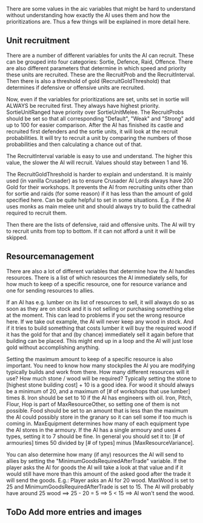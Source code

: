 There are some values in the aic variables that might be hard to understand without understanding how exactly the AI uses them and how the prioritizations are.
Thus a few things will be explained in more detail here.


## Unit recruitment

There are a number of different variables for units the AI can recruit. These can be grouped into four categories: Sortie, Defence, Raid, Offence.
There are also different parameters that determine in which speed and priority these units are recruited. These are the RecruitProb and the RecruitInterval.
Then there is also a threshold of gold (RecruitGoldThreshold) that determines if defensive or offensive units are recruited.

Now, even if the variables for prioritizations are set, units set in sortie will ALWAYS be recruited first. They always have highest priority.
SortieUnitRanged have priority over SortieUnitMelee.
The RecruitProbs should be set so that all corresponding "Default", "Weak" and "Strong" add up to 100 for easier comparison.
After the AI has finished its castle and recruited first defenders and the sortie units, it will look at the recruit probabilities.
It will try to recruit a unit by comparing the numbers of those probabilities and then calculating a chance out of that.

The RecruitInterval variable is easy to use and understand. The higher this value, the slower the AI will recruit. Values should stay between 1 and 16.

The RecruitGoldThreshold is harder to explain and understand. It is mainly used (in vanilla Crusader) as to ensure Crusader AI Lords always have 
200 Gold for their workshops.
It prevents the AI from recruiting units other than for sortie and raids (for some reason) if it has less than the amount of gold specified here. Can be 
quite helpful to set in some situations. E.g. if the AI uses monks as main melee unit and should always try to build the cathedral required to recruit them.


Then there are the lists of defensive, raid and offensive units. The AI will try to recruit units from top to bottom. If it can not afford a unit it will be skipped. 


## Resourcemanagement

There are also a lot of different variables that determine how the AI handles resources. There is a list of which resources the AI immediately sells, for 
how much to keep of a specific resource, one for resource variance and one for sending resources to allies.

If an AI has e.g. lumber on its list of resources to sell, it will always do so as soon as they are on stock and it is not selling or purchasing something else 
at the moment. This can lead to problems if you set the wrong resource here. If we take out example, the AI will never keep any wood in stock. And if it tries to 
build something that costs lumber it will buy the required wood if it has the gold for that and (by chance) immediately sell it again before that building can be placed. 
This might end up in a loop and the AI will just lose gold without accomplishing anything.

Setting the maximum amount to keep of a specific resource is also important. You need to know how many stockpiles the AI you are modifying typically builds and work from there.
How many different resources will it use? How much stone / wood will be required? Typically setting the stone to [highest stone building cost] + 10 is a good idea. For wood it should 
always be a minimum of 20, and a maximum of [# of workshops that use lumber] times 8. Iron should be set to 10 if the AI has engineers with oil.
Iron, Pitch, Flour, Hop is part of MaxResourceOther, so setting one of them is not possible. 
Food should be set to an amount that is less than the maximum the AI could possibly store in the granary so it can sell some if too much is coming in. 
MaxEquipment determines how many of each equipment type the AI stores in the armoury. If the AI has a single armoury and uses 4 types, setting it to 7 should be fine. In general you 
should set it to: [# of armouries] times 50 divided by [# of types] minus [MaxResourceVariance].

You can also determine how many (if any) resources the AI will send to allies by setting the "MinimumGoodsRequiredAfterTrade" variable. If the player asks the AI for goods the AI will 
take a look at that value and if it would still have more than this amount of the asked good after the trade it will send the goods. E.g.: Player asks an AI for 20 wood. MaxWood is set to 
25 and MinimumGoodsRequiredAfterTrade is set to 15. 
The AI will probably have around 25 wood    ==>    25 - 20 = 5    ==>    5 < 15    ==>    AI won't send the wood.



## ToDo Add more entries and images